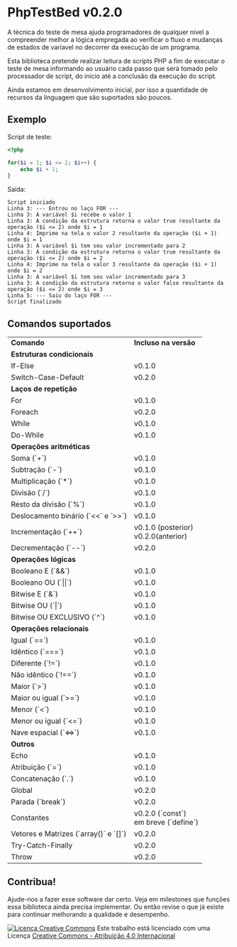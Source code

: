 # PhpTestBed v0.2.0

A técnica do teste de mesa ajuda programadores de qualquer nível a compreender
melhor a lógica empregada ao verificar o fluxo e mudanças de estados de varíavel
no decorrer da execução de um programa.

Esta biblioteca pretende realizar leitura de scripts PHP a fim de executar o
teste de mesa informando ao usuário cada passo que será tomado pelo processador
de script, do início até a conclusão da execução do script.

Ainda estamos em desenvolvimento inicial, por isso a quantidade de recursos da
linguagem que são suportados são poucos.

## Exemplo

Script de teste:
```php
<?php

for($i = 1; $i <= 2; $i++) {
    echo $i + 1;
}
```

Saída:
```
Script iniciado
Linha 3: --- Entrou no laço FOR ---
Linha 3: A variável $i recebe o valor 1
Linha 3: A condição da estrutura retorna o valor true resultante da operação ($i <= 2) onde $i = 1
Linha 4: Imprime na tela o valor 2 resultante da operação ($i + 1) onde $i = 1
Linha 3: A variável $i tem seu valor incrementado para 2
Linha 3: A condição da estrutura retorna o valor true resultante da operação ($i <= 2) onde $i = 2
Linha 4: Imprime na tela o valor 3 resultante da operação ($i + 1) onde $i = 2
Linha 3: A variável $i tem seu valor incrementado para 3
Linha 3: A condição da estrutura retorna o valor false resultante da operação ($i <= 2) onde $i = 3
Linha 5: --- Saiu do laço FOR ---
Script finalizado
```

## Comandos suportados

<table>
    <tr>
        <td><b>Comando</b></td>
        <td><b>Incluso na versão</b></td>
    </tr>
	<tr>
    	<td colspan="2">
    		<b>Estruturas condicionais</b>
    	</td>
    </tr>
	<tr>
    	<td>If-Else</td>
    	<td>v0.1.0</td>
	</tr>
        <tr>
    	<td>Switch-Case-Default</td>
    	<td>v0.2.0</td>
	</tr>
  	<tr>
    <td colspan="2"><b>Laços de repetição</b></td>
  	</tr>
    <tr>
    <td>For</td>
    <td>v0.1.0</td>
    </tr>
    <tr>    
    <td>Foreach</td>
    <td>v0.2.0</td>
    </tr>
    <tr>
    <td>While</td>
    <td>v0.1.0</td>
    </tr>
    <tr>
    <td>Do-While</td>
    <td>v0.1.0</td>
    </tr>
    <tr>
    <td colspan="2"><b>Operações aritméticas</b></td>
  	</tr>
    <tr>
    <td>Soma (`+`)</td>
    <td>v0.1.0</td>
    </tr>
    <tr>
    <td>Subtração (`-`)</td>
    <td>v0.1.0</td>
    </tr>
    <tr>
    <td>Multiplicação (`*`)</td>
    <td>v0.1.0</td>
    </tr>
    <tr>
    <td>Divisão (`/`)</td>
    <td>v0.1.0</td>
    </tr>
    <tr>
    <td>Resto da divisão (`%`)</td>
    <td>v0.1.0</td>
    </tr>
    <tr>
    <td>Deslocamento binário (`&lt;&lt;` e `&gt;&gt;`)</td>
    <td>v0.1.0</td>
    </tr>
    <tr>
    <td>Incrementação (`++`)</td>
    <td>v0.1.0 (posterior)<br>v0.2.0(anterior)</td>
    </tr>
    <tr>
    <td>Decrementação (`--`)</td>
    <td>v0.2.0</td>
    </tr>
    <tr>
    <td colspan="2"><b>Operações lógicas</b></td>
    </tr>
    <tr>
    <td>Booleano E (`&amp;&amp;`)</td>
    <td>v0.1.0</td>
    </tr>
    <tr>
    <td>Booleano OU (`||`)</td>
    <td>v0.1.0</td>
    </tr>
    <tr>
    <td>Bitwise E (`&amp;`)</td>
    <td>v0.1.0</td>
    </tr>
    <tr>
    <td>Bitwise OU (`|`)</td>
    <td>v0.1.0</td>
    </tr>
    <tr>
    <td>Bitwise OU EXCLUSIVO (`^`)</td>
    <td>v0.1.0</td>
    </tr>
    <tr>
    <td colspan="2"><b>Operações relacionais</b></td>
    </tr>
    <tr>	
    <td>Igual (`==`)</td>
    <td>v0.1.0</td>
    </tr>
    <tr>	
    <td>Idêntico (`===`)</td>
    <td>v0.1.0</td>
    </tr>
    <tr>	
    <td>Diferente (`!=`)</td>
    <td>v0.1.0</td>
    </tr>
    <tr>	
    <td>Não idêntico (`!==`)</td>
    <td>v0.1.0</td>
    </tr>
    <tr>	
    <td>Maior (`&gt;`)</td>
    <td>v0.1.0</td>
    </tr>
    <tr>	
    <td>Maior ou igual (`&gt;=`)</td>
    <td>v0.1.0</td>
    </tr>
    <tr>	
    <td>Menor (`&lt;`)</td>
    <td>v0.1.0</td>
    </tr>
    <tr>	
    <td>Menor ou igual (`&lt;=`)</td>
    <td>v0.1.0</td>
    </tr>
    <tr>	
    <td>Nave espacial (`&lt;=&gt;`)</td>
    <td>v0.1.0</td>
    </tr>	
    <tr>
    <td colspan="2"><b>Outros</b></td>
    </tr>
    <tr>	
    <td>Echo</td>
    <td>v0.1.0</td>
    </tr>
    <tr>
    <td>Atribuição (`=`)</td>
    <td>v0.1.0</td>
    </tr>
    <tr>
    <td>Concatenação (`.`)</td>
    <td>v0.1.0</td>
    </tr>
    <tr>
    <td>Global</td>
    <td>v0.2.0</td>
    </tr>
    <tr>
    <td>Parada (`break`)</td>
    <td>v0.2.0</td>
    </tr>
    <tr>
    <td>Constantes</td>
    <td>v0.2.0 (`const`)<br>em breve (`define`)</td>
    </tr>
    <tr>
    <td>Vetores e Matrizes (`array()` e `[]`)</td>
    <td>v0.2.0</td>
    </tr>
    <tr>
    <td>Try-Catch-Finally</td>
    <td>v0.2.0</td>
    </tr>
    <tr>
    <td>Throw</td>
    <td>v0.2.0</td>
    </tr>
    </table>


## Contribua!

Ajude-nos a fazer esse software dar certo. Veja em milestones que funções essa
biblioteca ainda precisa implementar. Ou então revise o que já existe para
continuar melhorando a qualidade e desempenho.

[![Licença Creative Commons](https://i.creativecommons.org/l/by/4.0/88x31.png)](blob/master/LICENSE.md)
Este trabalho está licenciado com uma Licença [Creative Commons - Atribuição  4.0 Internacional](blob/master/LICENSE.md)